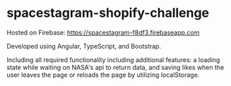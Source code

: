 # spacestagram-shopify-challenge

Hosted on Firebase: https://spacestagram-f8df3.firebaseapp.com

Developed using Angular, TypeScript, and Bootstrap.

Including all required functionality including additional features: a loading state while waiting on NASA's api to return data, and saving likes when the user leaves the page or reloads the page by utilizing localStorage.
